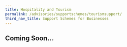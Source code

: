 ```yaml
---
title: Hospitality and Tourism 
permalink: /advisories/supportschemes/tourismsupport/
third_nav_title: Support Schemes for Businesses
---
```


## **Coming Soon...**
